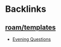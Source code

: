 
# Backlinks
## [roam/templates](<roam/templates.md>)
- [Evening Questions](<Evening Questions.md>)

